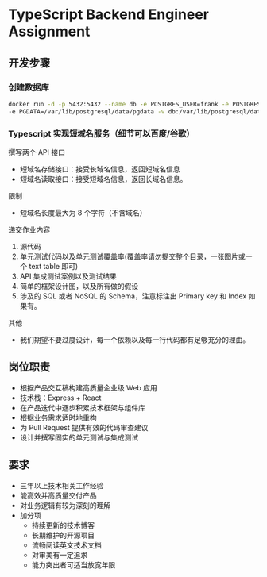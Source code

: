 # TypeScript Backend Engineer Assignment

## 开发步骤

### 创建数据库

```bash
docker run -d -p 5432:5432 --name db -e POSTGRES_USER=frank -e POSTGRES_PASSWORD=123456 -e POSTGRES_DB=dev \
-e PGDATA=/var/lib/postgresql/data/pgdata -v db:/var/lib/postgresql/data postgres:14

```

### Typescript 实现短域名服务（细节可以百度/谷歌）

撰写两个 API 接口

- 短域名存储接口：接受长域名信息，返回短域名信息
- 短域名读取接口：接受短域名信息，返回长域名信息。

限制

- 短域名长度最大为 8 个字符（不含域名）

递交作业内容

1. 源代码
2. 单元测试代码以及单元测试覆盖率(覆盖率请勿提交整个目录，一张图片或一个 text table 即可)
3. API 集成测试案例以及测试结果
4. 简单的框架设计图，以及所有做的假设
5. 涉及的 SQL 或者 NoSQL 的 Schema，注意标注出 Primary key 和 Index 如果有。

其他

- 我们期望不要过度设计，每一个依赖以及每一行代码都有足够充分的理由。

## 岗位职责

- 根据产品交互稿构建高质量企业级 Web 应用
- 技术栈：Express + React
- 在产品迭代中逐步积累技术框架与组件库
- 根据业务需求适时地重构
- 为 Pull Request 提供有效的代码审查建议
- 设计并撰写固实的单元测试与集成测试

## 要求

- 三年以上技术相关工作经验
- 能高效并高质量交付产品
- 对业务逻辑有较为深刻的理解
- 加分项
  - 持续更新的技术博客
  - 长期维护的开源项目
  - 流畅阅读英文技术文档
  - 对审美有一定追求
  - 能力突出者可适当放宽年限
